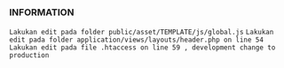 ### INFORMATION

``` Lakukan edit pada folder public/asset/TEMPLATE/js/global.js ```
``` Lakukan edit pada folder application/views/layouts/header.php on line 54 ```
``` Lakukan edit pada file .htaccess on line 59 , development change to production ```